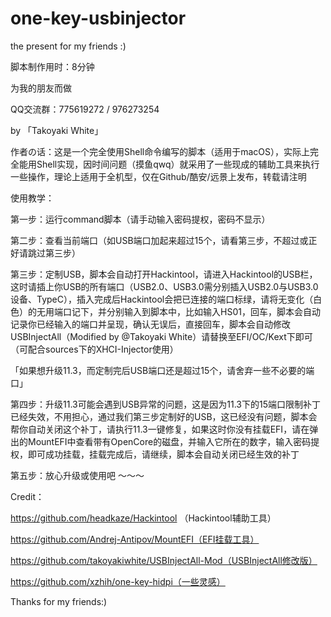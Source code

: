 # one-key-usbinjector
 the present for my friends :)

脚本制作用时：8分钟

为我的朋友而做

QQ交流群：775619272 / 976273254

by 「Takoyaki White」

作者の话：这是一个完全使用Shell命令编写的脚本（适用于macOS），实际上完全能用Shell实现，因时间问题（摸鱼qwq）就采用了一些现成的辅助工具来执行一些操作，理论上适用于全机型，仅在Github/酷安/远景上发布，转载请注明

使用教学：

第一步：运行command脚本（请手动输入密码提权，密码不显示）

第二步：查看当前端口（如USB端口加起来超过15个，请看第三步，不超过或正好请跳过第三步）

第三步：定制USB，脚本会自动打开Hackintool，请进入Hackintool的USB栏，这时请插上你USB的所有端口（USB2.0、USB3.0需分别插入USB2.0与USB3.0设备、TypeC），插入完成后Hackintool会把已连接的端口标绿，请将无变化（白色）的无用端口记下，并分别输入到脚本中，比如输入HS01，回车，脚本会自动记录你已经输入的端口并呈现，确认无误后，直接回车，脚本会自动修改USBInjectAll（Modified by @Takoyaki White）请替换至EFI/OC/Kext下即可（可配合sources下的XHCI-Injector使用）

「如果想升级11.3，而定制完后USB端口还是超过15个，请舍弃一些不必要的端口」

第四步：升级11.3可能会遇到USB异常的问题，这是因为11.3下的15端口限制补丁已经失效，不用担心，通过我们第三步定制好的USB，这已经没有问题，脚本会帮你自动关闭这个补丁，请执行11.3一键修复，如果这时你没有挂载EFI，请在弹出的MountEFI中查看带有OpenCore的磁盘，并输入它所在的数字，输入密码提权，即可成功挂载，挂载完成后，请继续，脚本会自动关闭已经生效的补丁

第五步：放心升级或使用吧 ～～～

Credit：

https://github.com/headkaze/Hackintool （Hackintool辅助工具）

https://github.com/Andrej-Antipov/MountEFI（EFI挂载工具）

https://github.com/takoyakiwhite/USBInjectAll-Mod（USBInjectAll修改版）

https://github.com/xzhih/one-key-hidpi（一些灵感）


Thanks for my friends:)
